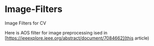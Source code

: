 # Image-Filters
Image Filters for CV

Here is AOS filter for image preprocessing ised in [https://ieeexplore.ieee.org/abstract/document/7084662](this article)
